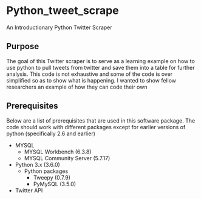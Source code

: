 # Python_tweet_scrape
An Introductionary Python Twitter Scraper

## Purpose
The goal of this Twitter scraper is to serve as a learning example on how
to use python to pull tweets from twitter and save them into a table for
further analysis. This code is not exhaustive and some of the code is over
simplified so as to show what is happening. I wanted to show fellow researchers
an example of how they can code their own

## Prerequisites
Below are a list of prerequisites that are used in this software package.
The code should work with different packages except for earlier versions
of python (specifically 2.6 and earlier)

- MYSQL
    - MYSQL Workbench (6.3.8)
    - MYSQL Community Server (5.7.17)
- Python 3.x (3.6.0)
    - Python packages
        - Tweepy (0.7.9)
        - PyMySQL (3.5.0)
- Twitter API
